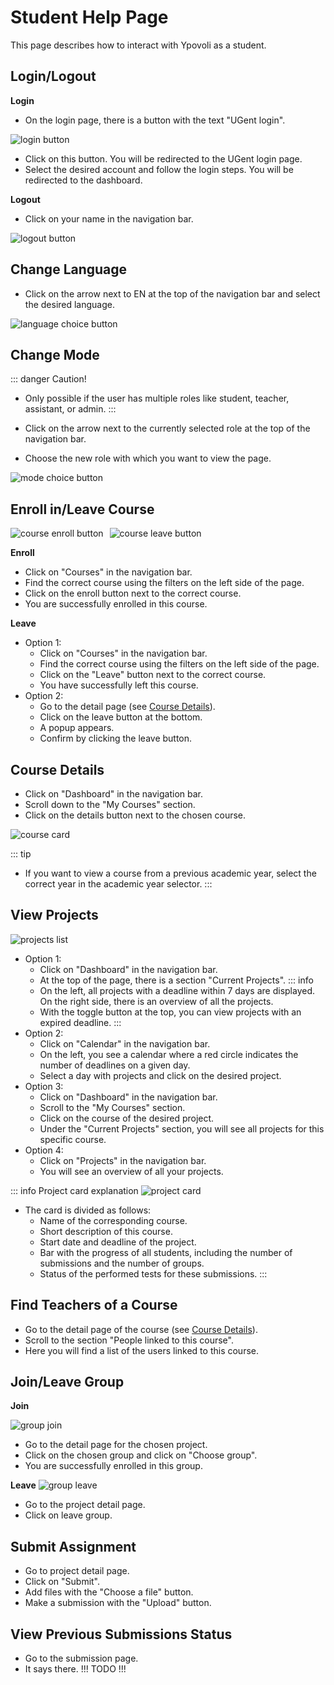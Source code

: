 # Student Help Page

This page describes how to interact with Ypovoli as a student.


## Login/Logout

**Login**

- On the login page, there is a button with the text "UGent login".

![login button](../assets/login-button.png)
- Click on this button. You will be redirected to the UGent login page.
- Select the desired account and follow the login steps. You will be redirected to the dashboard.

**Logout**

- Click on your name in the navigation bar.

![logout button](../assets/en/logout-button.png)

## Change Language

- Click on the arrow next to EN at the top of the navigation bar and select the desired language.

![language choice button](../assets/en/lang-change.png)

## Change Mode

::: danger Caution!
- Only possible if the user has multiple roles like student, teacher, assistant, or admin.
:::

- Click on the arrow next to the currently selected role at the top of the navigation bar.
- Choose the new role with which you want to view the page.

![mode choice button](../assets/modus-change.png)

## Enroll in/Leave Course

<div style="display: flex; align-items: center;">
    <img src="../assets/en/join-course.png" alt="course enroll button" style="width: auto; height: auto; margin-right: 10px;">
    <img src="../assets/en/leave-course.png" alt="course leave button" style="width: auto; height: auto;">
</div>

**Enroll**

- Click on "Courses" in the navigation bar.
- Find the correct course using the filters on the left side of the page.
- Click on the enroll button next to the correct course.
- You are successfully enrolled in this course.

**Leave**
- Option 1:
  - Click on "Courses" in the navigation bar.
  - Find the correct course using the filters on the left side of the page.
  - Click on the "Leave" button next to the correct course.
  - You have successfully left this course.
- Option 2:
  - Go to the detail page (see [Course Details](#course-details)).
  - Click on the leave button at the bottom.
  - A popup appears.
  - Confirm by clicking the leave button.

## Course Details
- Click on "Dashboard" in the navigation bar.
- Scroll down to the "My Courses" section.
- Click on the details button next to the chosen course.

![course card](../assets/course-card.png)

::: tip
- If you want to view a course from a previous academic year, select the correct year in the academic year selector.
:::

## View Projects

![projects list](../assets/en/project-list.png)

- Option 1:
  - Click on "Dashboard" in the navigation bar.
  - At the top of the page, there is a section "Current Projects".
  ::: info
  - On the left, all projects with a deadline within 7 days are displayed. On the right side, there is an overview of all the projects.
  - With the toggle button at the top, you can view projects with an expired deadline.
  :::
- Option 2:
  - Click on "Calendar" in the navigation bar.
  - On the left, you see a calendar where a red circle indicates the number of deadlines on a given day.
  - Select a day with projects and click on the desired project.
- Option 3:
  - Click on "Dashboard" in the navigation bar.
  - Scroll to the "My Courses" section.
  - Click on the course of the desired project.
  - Under the "Current Projects" section, you will see all projects for this specific course.
- Option 4:
  - Click on "Projects" in the navigation bar.
  - You will see an overview of all your projects.

::: info Project card explanation
![project card](../assets/en/project-card.png)
- The card is divided as follows:
  - Name of the corresponding course.
  - Short description of this course.
  - Start date and deadline of the project.
  - Bar with the progress of all students, including the number of submissions and the number of groups.
  - Status of the performed tests for these submissions.
:::

## Find Teachers of a Course

- Go to the detail page of the course (see [Course Details](#course-details)).
- Scroll to the section "People linked to this course".
- Here you will find a list of the users linked to this course.

## Join/Leave Group

  **Join**

  ![group join](../assets/en/group-join.png)
- Go to the detail page for the chosen project.
- Click on the chosen group and click on "Choose group".
- You are successfully enrolled in this group.

**Leave**
  ![group leave](../assets/en/group-leave.png)
- Go to the project detail page.
- Click on leave group.

## Submit Assignment
- Go to project detail page.
- Click on "Submit".
- Add files with the "Choose a file" button.
- Make a submission with the "Upload" button.

## View Previous Submissions Status
- Go to the submission page.
- It says there. !!! TODO !!!
